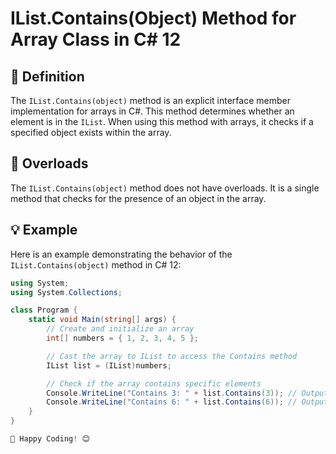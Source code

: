 ﻿# IList.Contains(Object) Method for Array Class in C# 12

## 📖 Definition
The `IList.Contains(object)` method is an explicit interface member implementation for arrays in C#. This method determines whether an element is in the `IList`. When using this method with arrays, it checks if a specified object exists within the array.

## 🔄 Overloads
The `IList.Contains(object)` method does not have overloads. It is a single method that checks for the presence of an object in the array.

## 💡 Example
Here is an example demonstrating the behavior of the `IList.Contains(object)` method in C# 12:

```csharp
using System;
using System.Collections;

class Program {
    static void Main(string[] args) {
        // Create and initialize an array
        int[] numbers = { 1, 2, 3, 4, 5 };

        // Cast the array to IList to access the Contains method
        IList list = (IList)numbers;

        // Check if the array contains specific elements
        Console.WriteLine("Contains 3: " + list.Contains(3)); // Output: True
        Console.WriteLine("Contains 6: " + list.Contains(6)); // Output: False
    }
}

🎉 Happy Coding! 😊